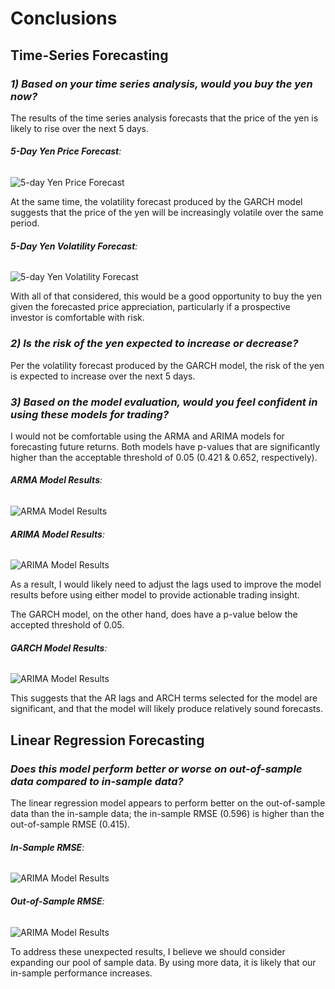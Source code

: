 # **Conclusions**

## Time-Series Forecasting

### *1) Based on your time series analysis, would you buy the yen now?*

The results of the time series analysis forecasts that the price of the yen is likely to rise over the next 5 days. 

###### **5-Day Yen Price Forecast**:
![5-day Yen Price Forecast](/Users/nsgolthi/Desktop/fintech_bc/Homework/assignment6_time_series/Time-Series/Images/5day_yen_price_fcst.png)

At the same time, the volatility forecast produced by the GARCH model suggests that the price of the yen will be increasingly volatile over the same period. 

###### **5-Day Yen Volatility Forecast**:
![5-day Yen Volatility Forecast](/Users/nsgolthi/Desktop/fintech_bc/Homework/assignment6_time_series/Time-Series/Images/5day_yen_vol_fcst.png)

With all of that considered, this would be a good opportunity to buy the yen given the forecasted price appreciation, particularly if a prospective investor is comfortable with risk. 

### *2) Is the risk of the yen expected to increase or decrease?*

Per the volatility forecast produced by the GARCH model, the risk of the yen is expected to increase over the next 5 days.

### *3) Based on the model evaluation, would you feel confident in using these models for trading?*
I would not be comfortable using the ARMA and ARIMA models for forecasting future returns. Both models have p-values that are significantly higher than the acceptable threshold of 0.05 (0.421 & 0.652, respectively). 

###### **ARMA Model Results**:
![ARMA Model Results](/Users/nsgolthi/Desktop/fintech_bc/Homework/assignment6_time_series/Time-Series/Images/ARMA_model_results.png)

###### **ARIMA Model Results**:
![ARIMA Model Results](/Users/nsgolthi/Desktop/fintech_bc/Homework/assignment6_time_series/Time-Series/Images/ARIMA_model_results.png)

As a result, I would likely need to adjust the lags used to improve the model results before using either model to provide actionable trading insight.

The GARCH model, on the other hand, does have a p-value below the accepted threshold of 0.05. 

###### **GARCH Model Results**:
![ARIMA Model Results](/Users/nsgolthi/Desktop/fintech_bc/Homework/assignment6_time_series/Time-Series/Images/GARCH_model_results.png)

This suggests that the AR lags and ARCH terms selected for the model are significant, and that the model will likely produce relatively sound forecasts. 

## Linear Regression Forecasting

### *Does this model perform better or worse on out-of-sample data compared to in-sample data?*

The linear regression model appears to perform better on the out-of-sample data than the in-sample data; the in-sample RMSE (0.596) is higher than the out-of-sample RMSE (0.415).

###### **In-Sample RMSE**:
![ARIMA Model Results](/Users/nsgolthi/Desktop/fintech_bc/Homework/assignment6_time_series/Time-Series/Images/in_RMSE.png)

###### **Out-of-Sample RMSE**:
![ARIMA Model Results](/Users/nsgolthi/Desktop/fintech_bc/Homework/assignment6_time_series/Time-Series/Images/out_RMSE.png)

To address these unexpected results, I believe we should consider expanding our pool of sample data. By using more data, it is likely that our in-sample performance increases. 